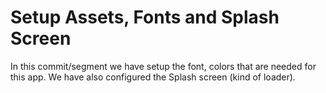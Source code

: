 # Setup Assets, Fonts and Splash Screen

In this commit/segment we have setup the font, colors that are needed for this app. We have also configured the Splash screen (kind of loader).

